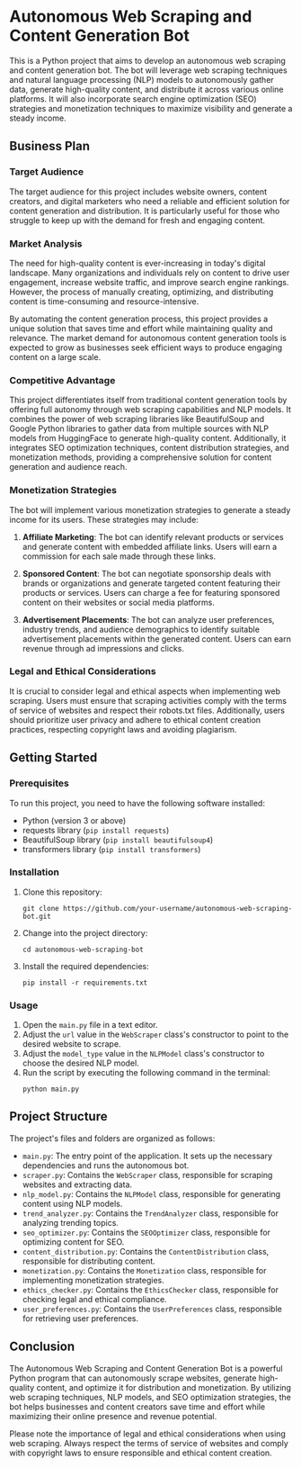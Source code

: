 # Autonomous Web Scraping and Content Generation Bot

This is a Python project that aims to develop an autonomous web scraping and content generation bot. The bot will leverage web scraping techniques and natural language processing (NLP) models to autonomously gather data, generate high-quality content, and distribute it across various online platforms. It will also incorporate search engine optimization (SEO) strategies and monetization techniques to maximize visibility and generate a steady income.

## Business Plan

### Target Audience
The target audience for this project includes website owners, content creators, and digital marketers who need a reliable and efficient solution for content generation and distribution. It is particularly useful for those who struggle to keep up with the demand for fresh and engaging content.

### Market Analysis
The need for high-quality content is ever-increasing in today's digital landscape. Many organizations and individuals rely on content to drive user engagement, increase website traffic, and improve search engine rankings. However, the process of manually creating, optimizing, and distributing content is time-consuming and resource-intensive.

By automating the content generation process, this project provides a unique solution that saves time and effort while maintaining quality and relevance. The market demand for autonomous content generation tools is expected to grow as businesses seek efficient ways to produce engaging content on a large scale.

### Competitive Advantage
This project differentiates itself from traditional content generation tools by offering full autonomy through web scraping capabilities and NLP models. It combines the power of web scraping libraries like BeautifulSoup and Google Python libraries to gather data from multiple sources with NLP models from HuggingFace to generate high-quality content. Additionally, it integrates SEO optimization techniques, content distribution strategies, and monetization methods, providing a comprehensive solution for content generation and audience reach.

### Monetization Strategies
The bot will implement various monetization strategies to generate a steady income for its users. These strategies may include:

1. **Affiliate Marketing**: The bot can identify relevant products or services and generate content with embedded affiliate links. Users will earn a commission for each sale made through these links.

2. **Sponsored Content**: The bot can negotiate sponsorship deals with brands or organizations and generate targeted content featuring their products or services. Users can charge a fee for featuring sponsored content on their websites or social media platforms.

3. **Advertisement Placements**: The bot can analyze user preferences, industry trends, and audience demographics to identify suitable advertisement placements within the generated content. Users can earn revenue through ad impressions and clicks.

### Legal and Ethical Considerations
It is crucial to consider legal and ethical aspects when implementing web scraping. Users must ensure that scraping activities comply with the terms of service of websites and respect their robots.txt files. Additionally, users should prioritize user privacy and adhere to ethical content creation practices, respecting copyright laws and avoiding plagiarism.

## Getting Started

### Prerequisites
To run this project, you need to have the following software installed:

- Python (version 3 or above)
- requests library (`pip install requests`)
- BeautifulSoup library (`pip install beautifulsoup4`)
- transformers library (`pip install transformers`)

### Installation
1. Clone this repository:
   ```
   git clone https://github.com/your-username/autonomous-web-scraping-bot.git
   ```
2. Change into the project directory:
   ```
   cd autonomous-web-scraping-bot
   ```
3. Install the required dependencies:
   ```
   pip install -r requirements.txt
   ```

### Usage
1. Open the `main.py` file in a text editor.
2. Adjust the `url` value in the `WebScraper` class's constructor to point to the desired website to scrape.
3. Adjust the `model_type` value in the `NLPModel` class's constructor to choose the desired NLP model.
4. Run the script by executing the following command in the terminal:
   ```
   python main.py
   ```

## Project Structure
The project's files and folders are organized as follows:

- `main.py`: The entry point of the application. It sets up the necessary dependencies and runs the autonomous bot.
- `scraper.py`: Contains the `WebScraper` class, responsible for scraping websites and extracting data.
- `nlp_model.py`: Contains the `NLPModel` class, responsible for generating content using NLP models.
- `trend_analyzer.py`: Contains the `TrendAnalyzer` class, responsible for analyzing trending topics.
- `seo_optimizer.py`: Contains the `SEOOptimizer` class, responsible for optimizing content for SEO.
- `content_distribution.py`: Contains the `ContentDistribution` class, responsible for distributing content.
- `monetization.py`: Contains the `Monetization` class, responsible for implementing monetization strategies.
- `ethics_checker.py`: Contains the `EthicsChecker` class, responsible for checking legal and ethical compliance.
- `user_preferences.py`: Contains the `UserPreferences` class, responsible for retrieving user preferences.

## Conclusion
The Autonomous Web Scraping and Content Generation Bot is a powerful Python program that can autonomously scrape websites, generate high-quality content, and optimize it for distribution and monetization. By utilizing web scraping techniques, NLP models, and SEO optimization strategies, the bot helps businesses and content creators save time and effort while maximizing their online presence and revenue potential.

Please note the importance of legal and ethical considerations when using web scraping. Always respect the terms of service of websites and comply with copyright laws to ensure responsible and ethical content creation.